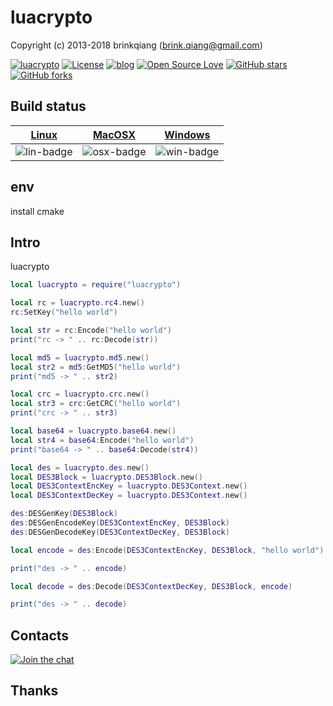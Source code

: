 # luacrypto

Copyright (c) 2013-2018 brinkqiang (brink.qiang@gmail.com)

[![luacrypto](https://img.shields.io/badge/brinkqiang-luacrypto-blue.svg?style=flat-square)](https://github.com/brinkqiang/luacrypto)
[![License](https://img.shields.io/badge/license-MIT-brightgreen.svg)](https://github.com/brinkqiang/luacrypto/blob/master/LICENSE)
[![blog](https://img.shields.io/badge/Author-Blog-7AD6FD.svg)](https://brinkqiang.github.io/)
[![Open Source Love](https://badges.frapsoft.com/os/v3/open-source.png)](https://github.com/brinkqiang)
[![GitHub stars](https://img.shields.io/github/stars/brinkqiang/luacrypto.svg?label=Stars)](https://github.com/brinkqiang/luacrypto) 
[![GitHub forks](https://img.shields.io/github/forks/brinkqiang/luacrypto.svg?label=Fork)](https://github.com/brinkqiang/luacrypto)

## Build status
| [Linux][lin-link] | [MacOSX][osx-link] | [Windows][win-link] |
| :---------------: | :----------------: | :-----------------: |
| ![lin-badge]      | ![osx-badge]       | ![win-badge]        |

[lin-badge]: https://travis-ci.org/brinkqiang/luacrypto.svg?branch=master "Travis build status"
[lin-link]:  https://travis-ci.org/brinkqiang/luacrypto "Travis build status"
[osx-badge]: https://travis-ci.org/brinkqiang/luacrypto.svg?branch=master "Travis build status"
[osx-link]:  https://travis-ci.org/brinkqiang/luacrypto "Travis build status"
[win-badge]: https://ci.appveyor.com/api/projects/status/github/brinkqiang/luacrypto?branch=master&svg=true "AppVeyor build status"
[win-link]:  https://ci.appveyor.com/project/brinkqiang/luacrypto "AppVeyor build status"

## env
install cmake

## Intro
luacrypto
```lua
local luacrypto = require("luacrypto")

local rc = luacrypto.rc4.new()
rc:SetKey("hello world")

local str = rc:Encode("hello world")
print("rc -> " .. rc:Decode(str))

local md5 = luacrypto.md5.new()
local str2 = md5:GetMD5("hello world")
print("md5 -> " .. str2)

local crc = luacrypto.crc.new()
local str3 = crc:GetCRC("hello world")
print("crc -> " .. str3)

local base64 = luacrypto.base64.new()
local str4 = base64:Encode("hello world")
print("base64 -> " .. base64:Decode(str4))

local des = luacrypto.des.new()
local DES3Block = luacrypto.DES3Block.new()
local DES3ContextEncKey = luacrypto.DES3Context.new()
local DES3ContextDecKey = luacrypto.DES3Context.new()

des:DESGenKey(DES3Block)
des:DESGenEncodeKey(DES3ContextEncKey, DES3Block)
des:DESGenDecodeKey(DES3ContextDecKey, DES3Block)

local encode = des:Encode(DES3ContextEncKey, DES3Block, "hello world")

print("des -> " .. encode)

local decode = des:Decode(DES3ContextDecKey, DES3Block, encode)

print("des -> " .. decode)
```
## Contacts
[![Join the chat](https://badges.gitter.im/brinkqiang/luacrypto/Lobby.svg)](https://gitter.im/brinkqiang/luacrypto)

## Thanks
